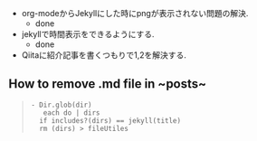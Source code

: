 -   org-modeからJekyllにした時にpngが表示されない問題の解決.
    -   done
-   jekyllで時間表示をできるようにする.
    -   done
-   Qiitaに紹介記事を書くつもりで1,2を解決する.

How to remove .md file in ~posts~
---------------------------------

> ``` {.example}
> - Dir.glob(dir)
>    each do | dirs
>   if includes?(dirs) == jekyll(title)
>   rm (dirs) > fileUtiles
> ```
